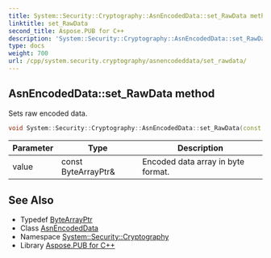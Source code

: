 ```yaml
---
title: System::Security::Cryptography::AsnEncodedData::set_RawData method
linktitle: set_RawData
second_title: Aspose.PUB for C++
description: 'System::Security::Cryptography::AsnEncodedData::set_RawData method. Sets raw encoded data in C++.'
type: docs
weight: 700
url: /cpp/system.security.cryptography/asnencodeddata/set_rawdata/
---
```

## AsnEncodedData::set_RawData method


Sets raw encoded data.

```cpp
void System::Security::Cryptography::AsnEncodedData::set_RawData(const ByteArrayPtr &value)
```


| Parameter | Type | Description |
| --- | --- | --- |
| value | const ByteArrayPtr\& | Encoded data array in byte format. |

## See Also

* Typedef [ByteArrayPtr](../../../system/bytearrayptr/)
* Class [AsnEncodedData](../)
* Namespace [System::Security::Cryptography](../../)
* Library [Aspose.PUB for C++](../../../)

